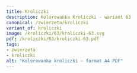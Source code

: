```yaml
---
title: Kroliczki
description: Kolorowanka Kroliczki - wariant 63
canonical: /zwierzeta/kroliczki
variant_of: kroliczki
image: /kroliczki/63/kroliczki-63.svg
pdf: /kroliczki/63/kroliczki-63.pdf
tags:
- zwierzeta
- kroliczki
alt: "Kolorowanka kroliczki – format A4 PDF"
---
```

